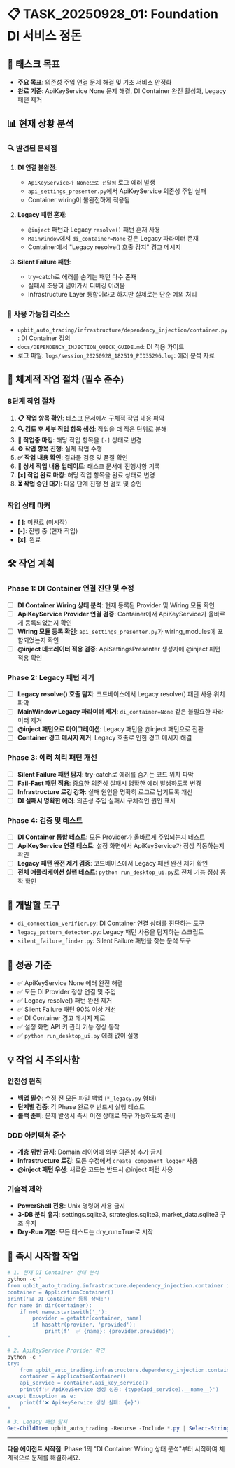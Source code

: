 # 📋 TASK_20250928_01: Foundation DI 서비스 정돈

## 🎯 태스크 목표

- **주요 목표**: 의존성 주입 연결 문제 해결 및 기초 서비스 안정화
- **완료 기준**: ApiKeyService None 문제 해결, DI Container 완전 활성화, Legacy 패턴 제거

## 📊 현재 상황 분석

### 🔍 발견된 문제점

1. **DI 연결 불완전**:
   - `ApiKeyService가 None으로 전달됨` 로그 에러 발생
   - `api_settings_presenter.py`에서 ApiKeyService 의존성 주입 실패
   - Container wiring이 불완전하게 적용됨

2. **Legacy 패턴 혼재**:
   - `@inject` 패턴과 Legacy `resolve()` 패턴 혼재 사용
   - `MainWindow`에서 `di_container=None` 같은 Legacy 파라미터 존재
   - Container에서 "Legacy resolve() 호출 감지" 경고 메시지

3. **Silent Failure 패턴**:
   - try-catch로 에러를 숨기는 패턴 다수 존재
   - 실패시 조용히 넘어가서 디버깅 어려움
   - Infrastructure Layer 통합이라고 하지만 실제로는 단순 예외 처리

### 📁 사용 가능한 리소스

- `upbit_auto_trading/infrastructure/dependency_injection/container.py`: DI Container 정의
- `docs/DEPENDENCY_INJECTION_QUICK_GUIDE.md`: DI 적용 가이드
- 로그 파일: `logs/session_20250928_182519_PID35296.log`: 에러 분석 자료

## 🔄 체계적 작업 절차 (필수 준수)

### 8단계 작업 절차

1. **📋 작업 항목 확인**: 태스크 문서에서 구체적 작업 내용 파악
2. **🔍 검토 후 세부 작업 항목 생성**: 작업을 더 작은 단위로 분해
3. **🔄 작업중 마킹**: 해당 작업 항목을 `[-]` 상태로 변경
4. **⚙️ 작업 항목 진행**: 실제 작업 수행
5. **✅ 작업 내용 확인**: 결과물 검증 및 품질 확인
6. **📝 상세 작업 내용 업데이트**: 태스크 문서에 진행사항 기록
7. **[x] 작업 완료 마킹**: 해당 작업 항목을 완료 상태로 변경
8. **⏳ 작업 승인 대기**: 다음 단계 진행 전 검토 및 승인

### 작업 상태 마커

- **[ ]**: 미완료 (미시작)
- **[-]**: 진행 중 (현재 작업)
- **[x]**: 완료

## 🛠️ 작업 계획

### Phase 1: DI Container 연결 진단 및 수정

- [ ] **DI Container Wiring 상태 분석**: 현재 등록된 Provider 및 Wiring 모듈 확인
- [ ] **ApiKeyService Provider 연결 검증**: Container에서 ApiKeyService가 올바르게 등록되었는지 확인
- [ ] **Wiring 모듈 등록 확인**: `api_settings_presenter.py`가 wiring_modules에 포함되었는지 확인
- [ ] **@inject 데코레이터 적용 검증**: ApiSettingsPresenter 생성자에 @inject 패턴 적용 확인

### Phase 2: Legacy 패턴 제거

- [ ] **Legacy resolve() 호출 탐지**: 코드베이스에서 Legacy resolve() 패턴 사용 위치 파악
- [ ] **MainWindow Legacy 파라미터 제거**: `di_container=None` 같은 불필요한 파라미터 제거
- [ ] **@inject 패턴으로 마이그레이션**: Legacy 패턴을 @inject 패턴으로 전환
- [ ] **Container 경고 메시지 제거**: Legacy 호출로 인한 경고 메시지 해결

### Phase 3: 에러 처리 패턴 개선

- [ ] **Silent Failure 패턴 탐지**: try-catch로 에러를 숨기는 코드 위치 파악
- [ ] **Fail-Fast 패턴 적용**: 중요한 의존성 실패시 명확한 에러 발생하도록 변경
- [ ] **Infrastructure 로깅 강화**: 실패 원인을 명확히 로그로 남기도록 개선
- [ ] **DI 실패시 명확한 에러**: 의존성 주입 실패시 구체적인 원인 표시

### Phase 4: 검증 및 테스트

- [ ] **DI Container 통합 테스트**: 모든 Provider가 올바르게 주입되는지 테스트
- [ ] **ApiKeyService 연결 테스트**: 설정 화면에서 ApiKeyService가 정상 작동하는지 확인
- [ ] **Legacy 패턴 완전 제거 검증**: 코드베이스에서 Legacy 패턴 완전 제거 확인
- [ ] **전체 애플리케이션 실행 테스트**: `python run_desktop_ui.py`로 전체 기능 정상 동작 확인

## 🔧 개발할 도구

- `di_connection_verifier.py`: DI Container 연결 상태를 진단하는 도구
- `legacy_pattern_detector.py`: Legacy 패턴 사용을 탐지하는 스크립트
- `silent_failure_finder.py`: Silent Failure 패턴을 찾는 분석 도구

## 🎯 성공 기준

- ✅ ApiKeyService None 에러 완전 해결
- ✅ 모든 DI Provider 정상 연결 및 주입
- ✅ Legacy resolve() 패턴 완전 제거
- ✅ Silent Failure 패턴 90% 이상 개선
- ✅ DI Container 경고 메시지 제로
- ✅ 설정 화면 API 키 관리 기능 정상 동작
- ✅ `python run_desktop_ui.py` 에러 없이 실행

## 💡 작업 시 주의사항

### 안전성 원칙

- **백업 필수**: 수정 전 모든 파일 백업 (`*_legacy.py` 형태)
- **단계별 검증**: 각 Phase 완료후 반드시 실행 테스트
- **롤백 준비**: 문제 발생시 즉시 이전 상태로 복구 가능하도록 준비

### DDD 아키텍처 준수

- **계층 위반 금지**: Domain 레이어에 외부 의존성 추가 금지
- **Infrastructure 로깅**: 모든 수정에서 `create_component_logger` 사용
- **@inject 패턴 우선**: 새로운 코드는 반드시 @inject 패턴 사용

### 기술적 제약

- **PowerShell 전용**: Unix 명령어 사용 금지
- **3-DB 분리 유지**: settings.sqlite3, strategies.sqlite3, market_data.sqlite3 구조 유지
- **Dry-Run 기본**: 모든 테스트는 dry_run=True로 시작

## 🚀 즉시 시작할 작업

```powershell
# 1. 현재 DI Container 상태 분석
python -c "
from upbit_auto_trading.infrastructure.dependency_injection.container import ApplicationContainer
container = ApplicationContainer()
print('📊 DI Container 등록 상태:')
for name in dir(container):
    if not name.startswith('_'):
        provider = getattr(container, name)
        if hasattr(provider, 'provided'):
            print(f'  ✅ {name}: {provider.provided}')
"

# 2. ApiKeyService Provider 확인
python -c "
try:
    from upbit_auto_trading.infrastructure.dependency_injection.container import ApplicationContainer
    container = ApplicationContainer()
    api_service = container.api_key_service()
    print(f'✅ ApiKeyService 생성 성공: {type(api_service).__name__}')
except Exception as e:
    print(f'❌ ApiKeyService 생성 실패: {e}')
"

# 3. Legacy 패턴 탐지
Get-ChildItem upbit_auto_trading -Recurse -Include *.py | Select-String -Pattern "\.resolve\(|di_container.*resolve"
```

---
**다음 에이전트 시작점**: Phase 1의 "DI Container Wiring 상태 분석"부터 시작하여 체계적으로 문제를 해결하세요.
